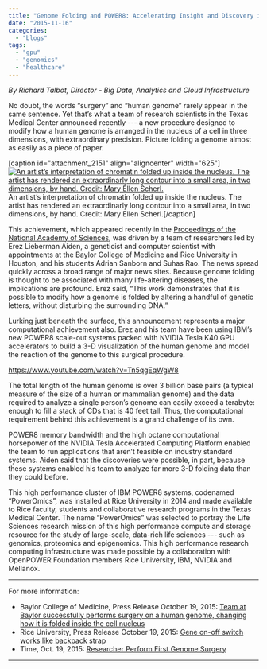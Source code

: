 ```yaml
---
title: "Genome Folding and POWER8: Accelerating Insight and Discovery in Medical Research"
date: "2015-11-16"
categories: 
  - "blogs"
tags: 
  - "gpu"
  - "genomics"
  - "healthcare"
---
```


_By Richard Talbot, Director - Big Data, Analytics and Cloud Infrastructure_

No doubt, the words “surgery” and “human genome” rarely appear in the same sentence. Yet that’s what a team of research scientists in the Texas Medical Center announced recently --- a new procedure designed to modify how a human genome is arranged in the nucleus of a cell in three dimensions, with extraordinary precision. Picture folding a genome almost as easily as a piece of paper.

\[caption id="attachment\_2151" align="aligncenter" width="625"\][![An artist’s interpretation of chromatin folded up inside the nucleus. The artist has rendered an extraordinarly long contour into a small area, in two dimensions, by hand. Credit: Mary Ellen Scherl.](images/Artist_Interpretation_4_Credit_MaryEllenScherl-1021x1024.jpg)](https://openpowerfoundation.org/wp-content/uploads/2015/11/Artist_Interpretation_4_Credit_MaryEllenScherl.jpg) An artist’s interpretation of chromatin folded up inside the nucleus. The artist has rendered an extraordinarly long contour into a small area, in two dimensions, by hand. Credit: Mary Ellen Scherl.\[/caption\]

This achievement, which appeared recently in the [Proceedings of the National Academy of Sciences](http://www.pnas.org/), was driven by a team of researchers led by Erez Lieberman Aiden, a geneticist and computer scientist with appointments at the Baylor College of Medicine and Rice University in Houston, and his students Adrian Sanborn and Suhas Rao. The news spread quickly across a broad range of major news sites. Because genome folding is thought to be associated with many life-altering diseases, the implications are profound. Erez said, “This work demonstrates that it is possible to modify how a genome is folded by altering a handful of genetic letters, without disturbing the surrounding DNA.”

Lurking just beneath the surface, this announcement represents a major computational achievement also. Erez and his team have been using IBM’s new POWER8 scale-out systems packed with NVIDIA Tesla K40 GPU accelerators to build a 3-D visualization of the human genome and model the reaction of the genome to this surgical procedure.

https://www.youtube.com/watch?v=Tn5qgEqWgW8

The total length of the human genome is over 3 billion base pairs (a typical measure of the size of a human or mammalian genome) and the data required to analyze a single person’s genome can easily exceed a terabyte: enough to fill a stack of CDs that is 40 feet tall. Thus, the computational requirement behind this achievement is a grand challenge of its own.

POWER8 memory bandwidth and the high octane computational horsepower of the NVIDIA Tesla Accelerated Computing Platform enabled the team to run applications that aren’t feasible on industry standard systems. Aiden said that the discoveries were possible, in part, because these systems enabled his team to analyze far more 3-D folding data than they could before.

This high performance cluster of IBM POWER8 systems, codenamed “PowerOmics”, was installed at Rice University in 2014 and made available to Rice faculty, students and collaborative research programs in the Texas Medical Center. The name “PowerOmics” was selected to portray the Life Sciences research mission of this high performance compute and storage resource for the study of large-scale, data-rich life sciences --- such as genomics, proteomics and epigenomics. This high performance research computing infrastructure was made possible by a collaboration with OpenPOWER Foundation members Rice University, IBM, NVIDIA and Mellanox.

* * *

For more information:

- Baylor College of Medicine, Press Release October 19, 2015: [Team at Baylor successfully performs surgery on a human genome, changing how it is folded inside the cell nucleus](https://www.bcm.edu/news/molecular-and-human-genetics/changing-how-human-genome-folds-in-nucleus)
- Rice University, Press Release October 19, 2015: [Gene on-off switch works like backpack strap](http://news.rice.edu/2015/10/19/gene-on-off-switch-works-like-backpack-strap-2/)
- Time, Oct. 19, 2015: [Researcher Perform First Genome Surgery](http://time.com/4078582/surgery-human-genome/)

* * *
